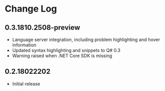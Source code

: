 # Change Log

## 0.3.1810.2508-preview 

- Language server integration, including problem highlighting and hover information
- Updated syntax highlighting and snippets to Q# 0.3
- Warning raised when .NET Core SDK is missing

## 0.2.18022202
- Initial release
